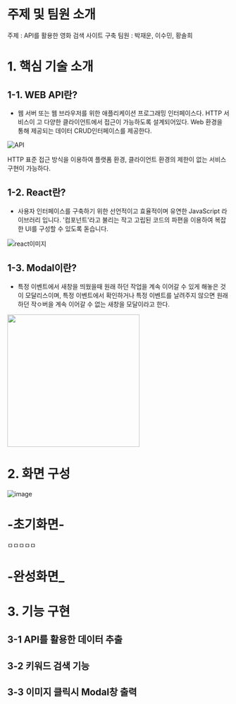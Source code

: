 # 주제 및 팀원 소개
주제 : API를 활용한 영화 검색 사이트 구축
팀원 : 박재운, 이수민, 황솔희   


# 1. 핵심 기술 소개
## 1-1. WEB API란?
- 웹 서버 또는 웹 브라우저를 위한 애플리케이션 프로그래밍 인터페이스다. HTTP 서비스이  고 다양한 클라이언트에서 접근이 가능하도록 설계되어있다. Web 환경을 통해 제공되는 데이터 CRUD인터페이스를 제공한다. 
  
![API](https://user-images.githubusercontent.com/64244851/164411402-8ecb42bf-cab1-4b03-8b62-0f3eb1f99f14.PNG)

HTTP 표준 접근 방식을 이용하여 플랫폼 환경, 클라이언트 환경의 제한이 없는 서비스 
구현이 가능하다.

## 1-2. React란?
- 사용자 인터페이스를 구축하기 위한 선언적이고 효율적이며 유연한 JavaScript 라이브러리 입니다. '컴포넌트'라고 불리는 작고 고립된 코드의 파편을 이용하여 복잡한 UI를 구성할 수 있도록 돋습니다.

![react이미지](https://user-images.githubusercontent.com/64244851/164410162-45bf5682-0f3e-4212-b49d-ac4b0cede8f9.PNG)

## 1-3. Modal이란?
- 특정 이벤트에서 새창을 띄웠을때 원래 하던 작업을 계속 이어갈 수 있게 해놓은 것이 모달리스이며, 특정 이벤트에서 확인하거나 특정 이벤트를 날려주지 않으면 원래 하던 작ㅇ버을 계속 이어갈 수 없는 새창을 모달이라고 한다.

<img src = "https://user-images.githubusercontent.com/64244851/164411483-14be3d33-346a-41b5-8784-5967484a9db8.gif" width="300" height="300">

# 2. 화면 구성

![image](https://user-images.githubusercontent.com/64244851/164414099-0480fc9f-642c-4cc9-ab32-8375975d46a2.png)   
# -초기화면-

ㅁㅁㅁㅁㅁ
# -완성화면_

# 3. 기능 구현
## 3-1 API를 활용한 데이터 추출

## 3-2 키워드 검색 기능

## 3-3 이미지 클릭시 Modal창 출력


